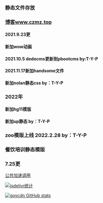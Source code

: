 <!--
 * @Name: AXI
 * @Date: 2021-10-05
 * @ContactTG: @czgov
-->

### 静态文件存放

### [博客www.czmz.top](https://www.czmz.top)

#### 2021.9.23更

#### 新加wow动画

#### 2021.10.5 dedecms更新到pbootcms by:T-Y-P


#### 2021.11.17新加handsome文件

#### 新加nolan静态css by：T-Y-P

### 2022年
#### 新加hg11模版
#### 新加up静态 by：T-Y-P

### zoo模版上线  2022.2.28 by：T-Y-P

### 餐饮培训静态模版

### 7.25更

  
[公共加速调用](https://www.jsdelivr.com/package/gh/T-Y-P/gov) 

[![jsdelivr统计](https://data.jsdelivr.com/v1/package/gh/T-Y-P/gov/badge)](https://www.jsdelivr.com/package/gh/T-Y-P/gov)

[![govcdn GitHub stats](https://github-readme-stats.vercel.app/api?username=T-Y-P)](https://github.com/T-Y-P/gov)